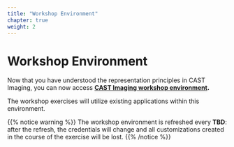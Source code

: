 ```yaml
---
title: "Workshop Environment" 
chapter: true
weight: 2 
---
```


# Workshop Environment 


Now that you have understood the representation principles in CAST Imaging, you can now access  **[CAST Imaging workshop environment](https://demo.castsoftware.com/imaging/login).**

The workshop exercises will utilize existing applications within this environment.

{{% notice warning %}}
The workshop environment is refreshed every **TBD**: after the refresh, the credentials will change and all customizations created in the course of the exercise will be lost.
{{% /notice %}}
